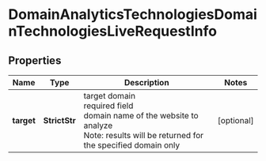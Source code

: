 # DomainAnalyticsTechnologiesDomainTechnologiesLiveRequestInfo


## Properties

| Name | Type | Description | Notes |
|------------ | ------------- | ------------- | -------------|
**target** | **StrictStr** | target domain<br>required field<br>domain name of the website to analyze<br>Note: results will be returned for the specified domain only |[optional]|
